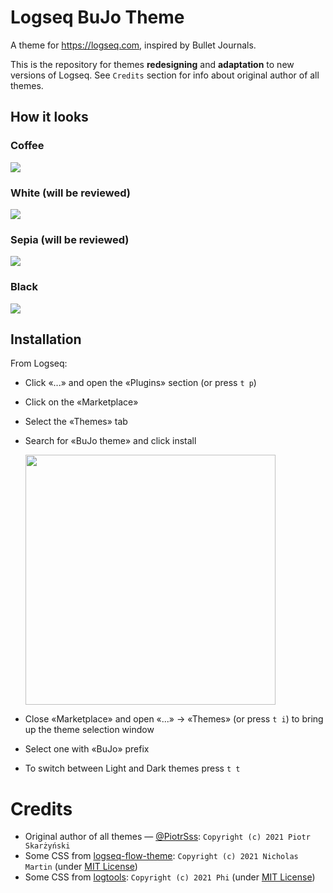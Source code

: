 # Logseq BuJo Theme
A theme for https://logseq.com, inspired by Bullet Journals.

This is the repository for themes **redesigning** and **adaptation** to new versions of Logseq. See `Credits` section for info about original author of all themes.


## How it looks
### Coffee
![](https://raw.githubusercontent.com/stdword/logseq-bujo-theme/main/assets/dark-coffee.png)
### White (will be reviewed)
![](https://raw.githubusercontent.com/stdword/logseq-bujo-theme/main/assets/light-white.jpeg)
### Sepia (will be reviewed)
![](https://raw.githubusercontent.com/stdword/logseq-bujo-theme/main/assets/light-sepia.jpeg)
### Black
![](https://raw.githubusercontent.com/stdword/logseq-bujo-theme/main/assets/dark-black.png)


## Installation
From Logseq:
* Click «...» and open the «Plugins» section (or press `t p`)
* Click on the «Marketplace»
* Select the «Themes» tab
* Search for «BuJo theme» and click install

  <img src="https://raw.githubusercontent.com/stdword/logseq-bujo-theme/main/assets/marketplace.png" width="400"/>
* Close «Marketplace» and open «...» → «Themes» (or press `t i`) to bring up the theme selection window
* Select one with «BuJo» prefix
* To switch between Light and Dark themes press `t t`


# Credits
* Original author of all themes — [@PiotrSss](https://github.com/PiotrSss/logseq-bujo-theme): `Copyright (c) 2021 Piotr Skarżyński`
* Some CSS from [logseq-flow-theme](https://github.com/nmartin84/logseq-flow): `Copyright (c) 2021 Nicholas Martin` (under [MIT License](https://github.com/nmartin84/logseq-flow/blob/f0a6dacfe8469a978c681dbafa98b3bf2625f180/LICENSE))
* Some CSS from [logtools](https://github.com/cannibalox/logtools): `Copyright (c) 2021 Phi` (under [MIT License](https://github.com/cannibalox/logtools/blob/79853d657f3b7d26469e685025de554cbd682e02/LICENSE))
